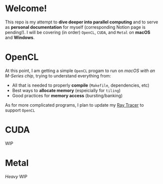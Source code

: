 # Welcome!

This repo is my attempt to **dive deeper into parallel computing** and to serve as **personal documentation** for myself (corresponding Notion page is pending!). I will be covering (in order) `OpenCL`, `CUDA`, and `Metal` on **macOS** and **Windows**.

# OpenCL

At this point, I am getting a simple `OpenCL` progam to run on *macOS with an M-Series chip*, trying to understand everything from:

- All that is needed to properly **compile** (`Makefile`, dependencies, etc)
- Best ways to **allocate memory** (espeicially for `tiling`)
- Good practices for **memory access** (bursting/banking)

As for more complicated programs, I plan to update my [Ray Tracer](https://github.com/jphung101/Ray-Tracer) to support `OpenCL`

# CUDA

WIP

# Metal

*Heavy* WIP
